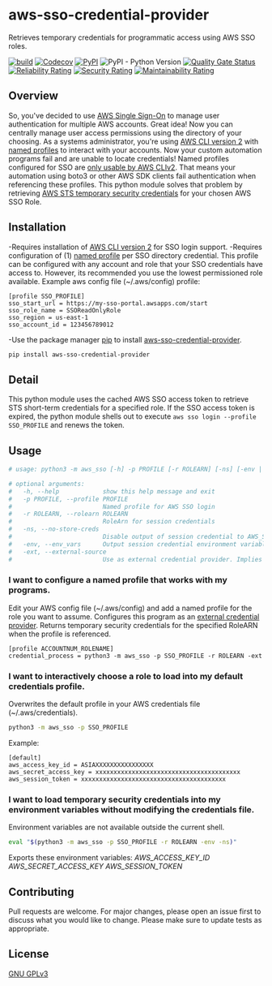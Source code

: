 # aws-sso-credential-provider

Retrieves temporary credentials for programmatic access using AWS SSO roles.

[![build](https://img.shields.io/github/workflow/status/kcerdena/aws_sso/build?style=plastic)](https://github.com/kcerdena/aws_sso/actions?query=workflow%3Abuild) [![Codecov](https://img.shields.io/codecov/c/github/kcerdena/aws_sso?style=plastic&token=91b2881bcee24aeda75bf2f9ad4b0f59)](https://codecov.io/gh/kcerdena/aws_sso) [![PyPI](https://img.shields.io/pypi/v/aws-sso-credential-provider?style=plastic)](https://pypi.org/project/aws-sso-credential-provider/) ![PyPI - Python Version](https://img.shields.io/pypi/pyversions/aws-sso-credential-provider?style=plastic)
[![Quality Gate Status](https://sonarcloud.io/api/project_badges/measure?project=kcerdena_aws_sso&metric=alert_status)](https://sonarcloud.io/dashboard?id=kcerdena_aws_sso) [![Reliability Rating](https://sonarcloud.io/api/project_badges/measure?project=kcerdena_aws_sso&metric=reliability_rating)](https://sonarcloud.io/dashboard?id=kcerdena_aws_sso) [![Security Rating](https://sonarcloud.io/api/project_badges/measure?project=kcerdena_aws_sso&metric=security_rating)](https://sonarcloud.io/dashboard?id=kcerdena_aws_sso) [![Maintainability Rating](https://sonarcloud.io/api/project_badges/measure?project=kcerdena_aws_sso&metric=sqale_rating)](https://sonarcloud.io/dashboard?id=kcerdena_aws_sso)


## Overview
So, you've decided to use [AWS Single Sign-On](https://aws.amazon.com/single-sign-on/) to manage user authentication for multiple AWS accounts. Great idea! Now you can centrally manage user access permissions using the directory of your choosing. As a systems administrator, you're using [AWS CLI version 2](https://docs.aws.amazon.com/cli/latest/userguide/install-cliv2.html) with [named profiles](https://docs.aws.amazon.com/cli/latest/userguide/cli-configure-profiles.html) to interact with your accounts. Now your custom automation programs fail and are unable to locate credentials!
Named profiles configured for SSO are [only usable by AWS CLIv2](https://docs.aws.amazon.com/credref/latest/refdocs/setting-global-sso_start_url.html). That means your automation using boto3 or other AWS SDK clients fail authentication when referencing these profiles.
This python module solves that problem by retrieving [AWS STS temporary security credentials](https://docs.aws.amazon.com/IAM/latest/UserGuide/id_credentials_temp.html) for your chosen AWS SSO Role.

## Installation
-Requires installation of [AWS CLI version 2](https://docs.aws.amazon.com/cli/latest/userguide/install-cliv2.html) for SSO login support.
-Requires configuration of (1) [named profile](https://docs.aws.amazon.com/cli/latest/userguide/cli-configure-profiles.html) per SSO directory credential. This profile can be configured with any account and role that your SSO credentials have access to. However, its recommended you use the lowest permissioned role available. Example aws config file (~/.aws/config) profile:
```text
[profile SSO_PROFILE]
sso_start_url = https://my-sso-portal.awsapps.com/start
sso_role_name = SSOReadOnlyRole
sso_region = us-east-1
sso_account_id = 123456789012
```
-Use the package manager [pip](https://pip.pypa.io/en/stable/) to install [aws-sso-credential-provider](https://pypi.org/project/aws-sso-credential-provider/).
```bash
pip install aws-sso-credential-provider
```

## Detail
This python module uses the cached AWS SSO access token to retrieve STS short-term credentials for a specified role. 
If the SSO access token is expired, the python module shells out to execute `aws sso login --profile SSO_PROFILE` and renews the token.

## Usage
```bash
# usage: python3 -m aws_sso [-h] -p PROFILE [-r ROLEARN] [-ns] [-env | -ext]

# optional arguments:
#   -h, --help            show this help message and exit
#   -p PROFILE, --profile PROFILE
#                         Named profile for AWS SSO login
#   -r ROLEARN, --rolearn ROLEARN
#                         RoleArn for session credentials
#   -ns, --no-store-creds
#                         Disable output of session credential to AWS_SHARED_CREDENTIALS_FILE
#   -env, --env_vars      Output session credential environment variable export strings
#   -ext, --external-source
#                         Use as external credential provider. Implies -ns option
```

### I want to configure a named profile that works with my programs.
Edit your AWS config file (~/.aws/config) and add a named profile for the role you want to assume.
Configures this program as an [external credential provider](https://docs.aws.amazon.com/cli/latest/userguide/cli-configure-sourcing-external.html). Returns temporary security credentials for the specified RoleARN when the profile is referenced.
```text
[profile ACCOUNTNUM_ROLENAME]
credential_process = python3 -m aws_sso -p SSO_PROFILE -r ROLEARN -ext
```

### I want to interactively choose a role to load into my default credentials profile.
Overwrites the default profile in your AWS credentials file (~/.aws/credentials).
```bash
python3 -m aws_sso -p SSO_PROFILE
```
Example:
```text
[default]
aws_access_key_id = ASIAXXXXXXXXXXXXXXXX
aws_secret_access_key = xxxxxxxxxxxxxxxxxxxxxxxxxxxxxxxxxxxxxxxx
aws_session_token = xxxxxxxxxxxxxxxxxxxxxxxxxxxxxxxxxxxxxxxx
```

### I want to load temporary security credentials into my environment variables without modifying the credentials file.
Environment variables are not available outside the current shell. 
```bash
eval "$(python3 -m aws_sso -p SSO_PROFILE -r ROLEARN -env -ns)"
```
Exports these environment variables:
*AWS_ACCESS_KEY_ID*
*AWS_SECRET_ACCESS_KEY*
*AWS_SESSION_TOKEN*

## Contributing
Pull requests are welcome. For major changes, please open an issue first to discuss what you would like to change.
Please make sure to update tests as appropriate.

## License
[GNU GPLv3](https://choosealicense.com/licenses/gpl-3.0/)